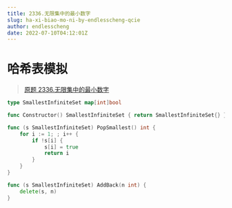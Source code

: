 ```yaml
---
title: 2336.无限集中的最小数字
slug: ha-xi-biao-mo-ni-by-endlesscheng-qcie
author: endlesscheng
date: 2022-07-10T04:12:01Z
---
```

# 哈希表模拟
 
> [原题 2336.无限集中的最小数字](https://leetcode.cn/problems/smallest-number-in-infinite-set)
```go
type SmallestInfiniteSet map[int]bool

func Constructor() SmallestInfiniteSet { return SmallestInfiniteSet{} }

func (s SmallestInfiniteSet) PopSmallest() int {
	for i := 1; ; i++ {
		if !s[i] {
			s[i] = true
			return i
		}
	}
}

func (s SmallestInfiniteSet) AddBack(n int) {
	delete(s, n)
}
```

